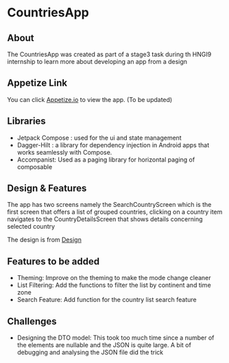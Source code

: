 ﻿# CountriesApp
## About

The CountriesApp was created as part of a stage3 task during th HNGI9 internship to learn more about developing an app from a design

## Appetize Link

You can click [Appetize.io](https://appetize.io/app/bhw6ha3tbff6eyyxcrnz4unzha?device=pixel4&osVersion=11.0&scale=75) to view the app. (To be updated)

## Libraries

- Jetpack Compose : used for the ui and state management
- Dagger-Hilt : a library for  dependency injection in Android apps that works seamlessly with Compose.
- Accompanist: Used as a paging library for horizontal paging of composable

## Design & Features

The app has two screens namely the SearchCountryScreen which is the first screen that offers a list of grouped countries, clicking on a country item navigates to the  CountryDetailsScreen that shows details concerning selected country

The design is from [Design](https://www.figma.com/file/v9AXj4VZNnx26fTthrPbhX/Explore)

## Features to be added

- Theming: Improve on the theming to make the mode change cleaner
- List Filtering: Add the functions to filter the list by continent and time zone
- Search Feature: Add function for the country list search feature

## Challenges

- Designing the DTO model: This took too much time since a number of the elements are nullable and the JSON is quite large. A bit of debugging and analysing the JSON file did the trick
